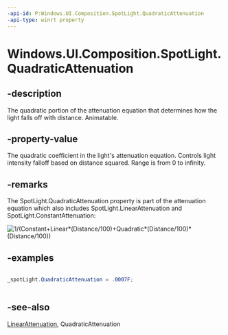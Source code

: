 ```yaml
---
-api-id: P:Windows.UI.Composition.SpotLight.QuadraticAttenuation
-api-type: winrt property
---
```


<!-- Property syntax
public float QuadraticAttenuation { get;  set; }
-->

# Windows.UI.Composition.SpotLight.QuadraticAttenuation

## -description
The quadratic portion of the attenuation equation that determines how the light falls off with distance. Animatable.



## -property-value
The quadratic coefficient in the light's attenuation equation. Controls light intensity falloff based on distance squared. Range is from 0 to infinity.

## -remarks
The SpotLight.QuadraticAttenuation property is part of the attenuation equation which also includes SpotLight.LinearAttenuation and SpotLight.ConstantAttenuation:

<img src="images/attenuationequation.png" alt="1/(Constant+Linear*(Distance/100)+Quadratic*(Distance/100)*(Distance/100))" />

## -examples
```csharp

_spotLight.QuadraticAttenuation = .0007F; 
         
```



## -see-also
[LinearAttenuation](spotlight_linearattenuation.md), QuadraticAttenuation
